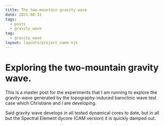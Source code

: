 ```yaml
---
title: The two-mountain gravity wave
date: 2021-08-31
tags:
  - posts
  - gravity_wave
tag:
  - gravity_wave
layout: layouts/project_name.njk
---
```


Exploring the two-mountain gravity wave.
=================================================================
 
 
 This is a master post for the experiments that I am running to explore the gravity-wave 
 generated by the topography-induced baroclinic wave test case which Christiane and I are developing.
 
 Said gravity wave develops in all tested dynamical cores to date, but in all but the Spectral Element dycore (CAM version)
 it is quickly damped out.
 
 
